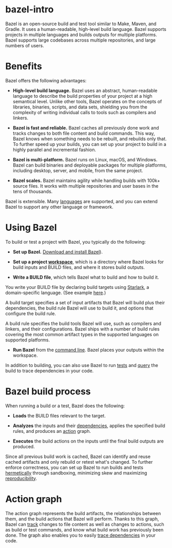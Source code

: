 # bazel-intro
Bazel is an open-source build and test tool similar to Make, Maven, and Gradle. It uses a human-readable, high-level build language. Bazel supports projects in multiple languages and builds outputs for multiple platforms. Bazel supports large codebases across multiple repositories, and large numbers of users.

# Benefits
Bazel offers the following advantages:

- **High-level build language.** Bazel uses an abstract, human-readable language to describe the build properties of your project at a high semantical level. Unlike other tools, Bazel operates on the concepts of libraries, binaries, scripts, and data sets, shielding you from the complexity of writing individual calls to tools such as compilers and linkers.

- **Bazel is fast and reliable.** Bazel caches all previously done work and tracks changes to both file content and build commands. This way, Bazel knows when something needs to be rebuilt, and rebuilds only that. To further speed up your builds, you can set up your project to build in a highly parallel and incremental fashion.

- **Bazel is multi-platform.** Bazel runs on Linux, macOS, and Windows. Bazel can build binaries and deployable packages for multiple platforms, including desktop, server, and mobile, from the same project.

- **Bazel scales.** Bazel maintains agility while handling builds with 100k+ source files. It works with multiple repositories and user bases in the tens of thousands.

Bazel is extensible. Many [languages](https://bazel.build/rules) are supported, and you can extend Bazel to support any other language or framework.

# Using Bazel
To build or test a project with Bazel, you typically do the following:

- **Set up Bazel.** [Download and install Bazel](https://bazel.build/install)).

- **Set up a project [workspace](https://bazel.build/concepts/build-ref#workspaces)**, which is a directory where Bazel looks for build inputs and BUILD files, and where it stores build outputs.

- **Write a BUILD file**, which tells Bazel what to build and how to build it.

You write your BUILD file by declaring build targets using [Starlark](https://bazel.build/rules/language), a domain-specific language. (See example [here](https://github.com/bazelbuild/bazel/blob/master/examples/cpp/BUILD).)

A build target specifies a set of input artifacts that Bazel will build plus their dependencies, the build rule Bazel will use to build it, and options that configure the build rule.

A build rule specifies the build tools Bazel will use, such as compilers and linkers, and their configurations. Bazel ships with a number of build rules covering the most common artifact types in the supported languages on supported platforms.

- **Run Bazel** from the [command line](https://bazel.build/reference/command-line-reference). Bazel places your outputs within the workspace.

In addition to building, you can also use Bazel to run [tests](https://bazel.build/reference/test-encyclopedia) and [query](https://bazel.build/query/guide) the build to trace dependencies in your code.

# Bazel build process
When running a build or a test, Bazel does the following:

- **Loads** the BUILD files relevant to the target.

- **Analyzes** the inputs and their [dependencies](https://bazel.build/concepts/dependencies), applies the specified build rules, and produces an [action](https://bazel.build/extending/concepts#evaluation-model) graph.

- **Executes** the build actions on the inputs until the final build outputs are produced.

Since all previous build work is cached, Bazel can identify and reuse cached artifacts and only rebuild or retest what's changed. To further enforce correctness, you can set up Bazel to run builds and tests [hermetically](https://bazel.build/basics/hermeticity) through sandboxing, minimizing skew and maximizing [reproducibility](https://bazel.build/run/build#correct-incremental-rebuilds).

# Action graph
The action graph represents the build artifacts, the relationships between them, and the build actions that Bazel will perform. Thanks to this graph, Bazel can [track](https://bazel.build/run/build#build-consistency) changes to file content as well as changes to actions, such as build or test commands, and know what build work has previously been done. The graph also enables you to easily [trace dependencies](https://bazel.build/query/guide) in your code.

